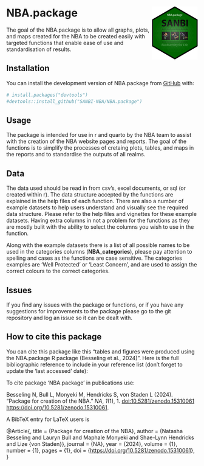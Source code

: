 
# NBA.package <a href="https://sanbi-nba.github.io/NBA.package/"><img src="man/figures/logo.png" align="right" height="139" alt="NBA.package website" /></a>

<!-- badges: start -->
<!-- badges: end -->

The goal of the NBA.package is to allow all graphs, plots, and maps
created for the NBA to be created easily with targeted functions that
enable ease of use and standardisation of results.

## Installation

You can install the development version of NBA.package from
[GitHub](https://github.com/) with:

``` r
# install.packages("devtools")
#devtools::install_github("SANBI-NBA/NBA.package")
```

## Usage

The package is intended for use in r and quarto by the NBA team to
assist with the creation of the NBA website pages and reports. The goal
of the functions is to simplify the processes of cretaing plots, tables,
and maps in the reports and to standardise the outputs of all realms.

## Data

The data used should be read in from csv’s, excel documents, or sql (or
created within r). The data structure accepted by the functions are
explained in the help files of each function. There are also a number of
example datasets to help users understand and visually see the required
data structure. Please refer to the help files and vignettes for these
example datasets. Having extra columns in not a problem for the
functions as they are mostly bulit with the ability to select the
columns you wish to use in the function.

Along with the example datasets there is a list of all possible names to
be used in the categories columns (**NBA_categories**), please pay
attention to spelling and cases as the functions are case sensitive. The
categories examples are ‘Well Protected’ or ‘Least Concern’, and are
used to assign the correct colours to the correct categories.

## Issues

If you find any issues with the package or functions, or if you have any
suggestions for improvements to the package please go to the git
repository and log an issue so it can be dealt with.

## How to cite this package

You can cite this package like this “tables and figures were produced
using the NBA.package R package (Besseling et al., 2024)”. Here is the
full bibliographic reference to include in your reference list (don’t
forget to update the ‘last accessed’ date):

To cite package ‘NBA.package’ in publications use:

Besseling N, Bull L, Monyeki M, Hendricks S, von Staden L (2024).
“Package for creation of the NBA.” *NA*, *1*(1), 1.
<doi:10.5281/zenodo.15310061> <https://doi.org/10.5281/zenodo.15310061>.

A BibTeX entry for LaTeX users is

@Article{, title = {Package for creation of the NBA}, author = {Natasha
Besseling and Lauryn Bull and Maphale Monyeki and Shae-Lynn Hendricks
and Lize {von Staden}}, journal = {NA}, year = {2024}, volume = {1},
number = {1}, pages = {1}, doi =
{<https://doi.org/10.5281/zenodo.15310061>}, }
